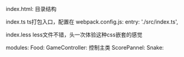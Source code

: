 index.html:
目录结构

index.ts
ts打包入口，配置在 webpack.config.js: entry: './src/index.ts',

index.less
less文件不错，头一次体验这种css嵌套的感觉

modules:
    Food: 
    GameController: 控制主类
    ScorePannel: 
    Snake: 